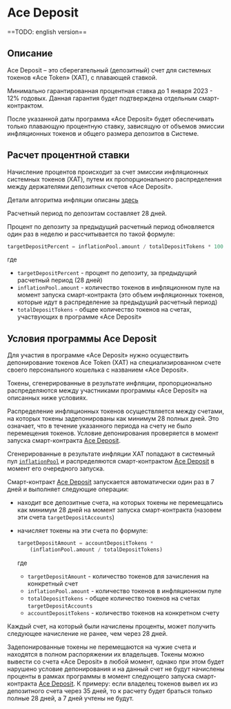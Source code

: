 # Ace Deposit

==TODO: english version==

## Описание

Ace Deposit – это сберегательный (депозитный) счет для системных токенов «Ace Token» (XAT), с плавающей ставкой.

Минимально гарантированная процентная ставка до 1 января 2023 - 12% годовых. Данная гарантия будет подтверждена отдельным смарт-контрактом.

После указанной даты программа «Ace Deposit» будет обеспечивать только плавающую процентную ставку, зависящую от объемов эмиссии инфляционных токенов и общего размера депозитов в Системе.

## Расчет процентной ставки

Начисление процентов происходит за счет эмиссии инфляционных системных токенов (XAT), путем их пропорционального распределения между держателями депозитных счетов «Ace Deposit».

Детали алгоритма инфляции описаны [здесь][1]

Расчетный период по депозитам составляет 28 дней.

Процент по депозиту за предыдущий расчетный период обновляется один раз в неделю и рассчитывается по такой формуле:

```python
targetDepositPercent = inflationPool.amount / totalDepositTokens * 100
```

где

- `targetDepositPercent` - процент по депозиту, за предыдущий расчетный период (28 дней)
- `inflationPool.amount` - количество токенов в инфляционном пуле на момент запуска смарт-контракта (это объем инфляционных токенов, которые идут в распределение за предыдущий расчетный период)
- `totalDepositTokens` - общее количество токенов на счетах, участвующих в программе «Ace Deposit»


## Условия программы Ace Deposit

Для участия в программе «Ace Deposit» нужно осуществить депонирование токенов Ace Token (XAT) на специализированном счете своего персонального кошелька с названием «Ace Deposit».

Токены, сгенерированные в результате инфляции, пропорционально распределяются между участниками программы «Ace Deposit» на описанных ниже условиях.

Распределение инфляционных токенов осуществляется между счетами, на которых токены задепонированы как минимум 28 полных дней. Это означает, что в течение указанного периода на счету не было перемещения токенов. Условие депонирования проверяется в момент запуска смарт-контракта [Ace Deposit][2].

Сгенерированные в результате инфляции XAT попадают в системный пул [`inflationPool`][3] и распределяются смарт-контрактом [Ace Deposit][2] в момент его очередного запуска.

Смарт-контракт [Ace Deposit][2] запускается автоматически один раз в 7 дней и выполняет следующие операции:

- находит все депозитные счета, на которых токены не перемещались как минимум 28 дней на момент запуска смарт-контракта (назовем эти счета `targetDepositAccounts`)
- начисляет токены на эти счета по формуле:

    ```python
    targetDepositAmount = accountDepositTokens *
        (inflationPool.amount / totalDepositTokens)
    ```

    где

    - `targetDepositAmount` - количество токенов для зачисления на конкретный счет
    - `inflationPool.amount` - количество токенов в инфляционном пуле
    - `totalDepositTokens` - общее количество токенов на счетах `targetDepositAccounts`
    - `accountDepositTokens` - количество токенов на конкретном счету

Каждый счет, на который были начислены проценты, может получить следующее начисление не ранее, чем через 28 дней.

Задепонированные токены не перемещаются на чужие счета и находятся в полном распоряжении их владельцев. Токены можно вывести со счета «Ace Deposit» в любой момент, однако при этом будет нарушено условие депонирования и на данный счет не будут начислены проценты в рамках программы в момент следующего запуска смарт-контракта [Ace Deposit][2]. К примеру: если владелец токенов вывел их из депозитного счета через 35 дней, то к расчету будет браться только полные 28 дней, а 7 дней учтены не будут.

[1]: ../system-tokens/inflation.md
[2]: ../list-of-operations/ace-deposit.md
[3]: ../glossary/system-pools.md#inflationpool